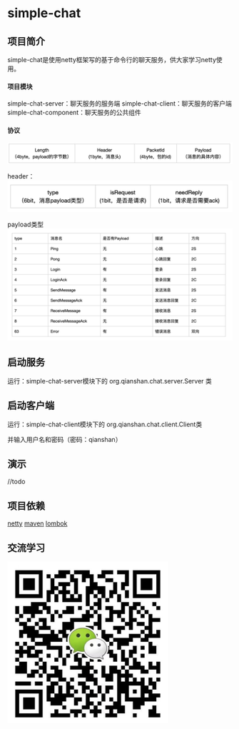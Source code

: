 # simple-chat
## 项目简介
simple-chat是使用netty框架写的基于命令行的聊天服务，供大家学习netty使用。

#### 项目模块
simple-chat-server：聊天服务的服务端
simple-chat-client：聊天服务的客户端
simple-chat-component：聊天服务的公共组件



#### 协议
![](image/protocol.png)

header：
![](image/header.png)

payload类型
![](image/payloadtype.png)



## 启动服务
运行：simple-chat-server模块下的 org.qianshan.chat.server.Server 类

## 启动客户端
运行：simple-chat-client模块下的 org.qianshan.chat.client.Client类

并输入用户名和密码（密码：qianshan）

## 演示
//todo

## 项目依赖
[netty](https://netty.io/)
[maven](https://maven.apache.org/)
[lombok](https://www.projectlombok.org/)

## 交流学习
![](image/wechat.png)
